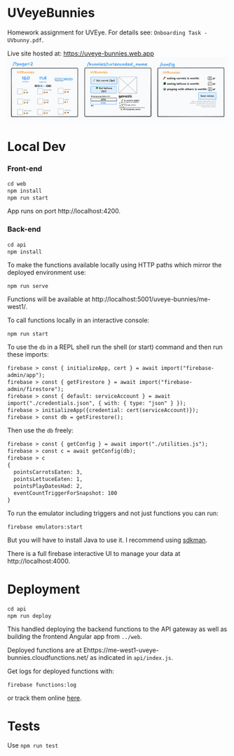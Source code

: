 # UVeyeBunnies
Homework assignment for UVEye. For details see: `Onboarding Task - UVbunny.pdf`.

Live site hosted at: https://uveye-bunnies.web.app
![Initial Design](https://raw.githubusercontent.com/yangningBU/uveye-bunnies/main/public/UI-sketch.png)

# Local Dev
### Front-end
```
cd web
npm install
npm run start
```

App runs on port http://localhost:4200.

### Back-end
```
cd api
npm install
```

To make the functions available locally using HTTP paths which mirror the deployed environment use:
```
npm run serve
```
Functions will be available at http://localhost:5001/uveye-bunnies/me-west1/<functionName>.

To call functions locally in an interactive console:
```
npm run start
```

To use the `db` in a REPL shell run the shell (or start) command and then run these imports:
```
firebase > const { initializeApp, cert } = await import("firebase-admin/app");
firebase > const { getFirestore } = await import("firebase-admin/firestore");
firebase > const { default: serviceAccount } = await import("./credentials.json", { with: { type: "json" } });
firebase > initializeApp({credential: cert(serviceAccount)});
firebase > const db = getFirestore();
```
Then use the `db` freely:
```
firebase > const { getConfig } = await import("./utilities.js");
firebase > const c = await getConfig(db);
firebase > c
{
  pointsCarrotsEaten: 3,
  pointsLettuceEaten: 1,
  pointsPlayDatesHad: 2,
  eventCountTriggerForSnapshot: 100
}
```

To run the emulator including triggers and not just functions you can run:
```
firebase emulators:start
```
But you will have to install Java to use it. I recommend using [sdkman](https://sdkman.io/).

There is a full firebase interactive UI to manage your data at http://localhost:4000.

# Deployment
```
cd api
npm run deploy
```
This handled deploying the backend functions to the API gateway as well as building the frontend Angular app from `../web`.

Deployed functions are at Ehttps://me-west1-uveye-bunnies.cloudfunctions.net/<functionName> as indicated in `api/index.js`.

Get logs for deployed functions with:
```
firebase functions:log
```
or track them online [here](https://console.cloud.google.com/logs/query;query=resource.type%3D%22cloud_function%22%0Aresource.labels.function_name%3D%22onCreateTrigger%22%0Aresource.labels.region%3D%22me-west1%22;cursorTimestamp=2025-08-25T08:01:16.570171203Z;duration=PT1H?pli=1&project=uveye-bunnies).

# Tests
Use `npm run test`